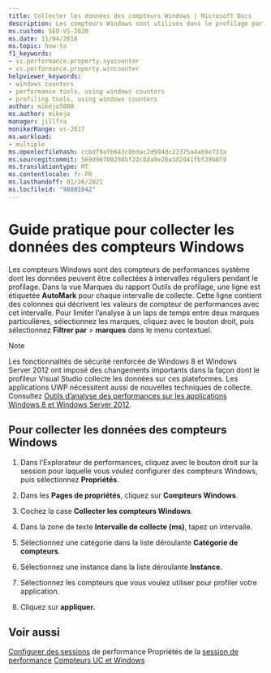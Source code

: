 ```yaml
---
title: Collecter les données des compteurs Windows | Microsoft Docs
description: Les compteurs Windows sont utilisés dans le profilage par instrumentation. Découvrez Comment collecter des données de compteurs Windows et comment limiter l’analyse à un intervalle de collecte unique.
ms.custom: SEO-VS-2020
ms.date: 11/04/2016
ms.topic: how-to
f1_keywords:
- vs.performance.property.syscounter
- vs.performance.property.wincounter
helpviewer_keywords:
- windows counters
- performance tools, using windows counters
- profiling tools, using windows counters
author: mikejo5000
ms.author: mikejo
manager: jillfra
monikerRange: vs-2017
ms.workload:
- multiple
ms.openlocfilehash: ccbdf9afb843c8bdac2d904dc22375a4a69e733a
ms.sourcegitcommit: 589d96700208bf22c8da9e26a1d2041fbf39b8f9
ms.translationtype: MT
ms.contentlocale: fr-FR
ms.lasthandoff: 01/26/2021
ms.locfileid: "98801042"
---
```

# <a name="how-to-collect-windows-counter-data"></a>Guide pratique pour collecter les données des compteurs Windows

Les compteurs Windows sont des compteurs de performances système dont les données peuvent être collectées à intervalles réguliers pendant le profilage. Dans la vue Marques du rapport Outils de profilage, une ligne est étiquetée **AutoMark** pour chaque intervalle de collecte. Cette ligne contient des colonnes qui décrivent les valeurs de compteur de performances avec cet intervalle. Pour limiter l’analyse à un laps de temps entre deux marques particulières, sélectionnez les marques, cliquez avec le bouton droit, puis sélectionnez **Filtrer par**  >  **marques** dans le menu contextuel.

> [!NOTE]
> Les fonctionnalités de sécurité renforcée de Windows 8 et Windows Server 2012 ont imposé des changements importants dans la façon dont le profileur Visual Studio collecte les données sur ces plateformes. Les applications UWP nécessitent aussi de nouvelles techniques de collecte. Consultez [Outils d’analyse des performances sur les applications Windows 8 et Windows Server 2012](../profiling/performance-tools-on-windows-8-and-windows-server-2012-applications.md).

## <a name="to-collect-windows-counter-data"></a>Pour collecter les données des compteurs Windows

1. Dans l’Explorateur de performances, cliquez avec le bouton droit sur la session pour laquelle vous voulez configurer des compteurs Windows, puis sélectionnez **Propriétés**.

2. Dans les **Pages de propriétés**, cliquez sur **Compteurs Windows**.

3. Cochez la case **Collecter les compteurs Windows**.

4. Dans la zone de texte **Intervalle de collecte (ms)**, tapez un intervalle.

5. Sélectionnez une catégorie dans la liste déroulante **Catégorie de compteurs**.

6. Sélectionnez une instance dans la liste déroulante **Instance**.

7. Sélectionnez les compteurs que vous voulez utiliser pour profiler votre application.

8. Cliquez sur **appliquer.**

## <a name="see-also"></a>Voir aussi

[Configurer des sessions](../profiling/configuring-performance-sessions.md) 
 de performance Propriétés de la [session de performance](../profiling/performance-session-properties.md) 
 [Compteurs UC et Windows](../profiling/cpu-and-windows-counters.md)
